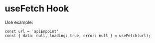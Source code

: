# useFetch Hook

Use example:

```
const url = 'apiEnpoint'
const { data: null, loading: true, error: null } = useFetch(url);
```
